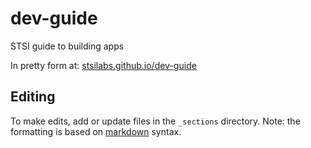 # dev-guide
STSI guide to building apps

In pretty form at: [stsilabs.github.io/dev-guide](http://stsilabs.github.io/dev-guide/)

## Editing

To make edits, add or update files in the `_sections` directory. Note: the formatting is based on [markdown](https://github.com/adam-p/markdown-here/wiki/Markdown-Cheatsheet) syntax.
